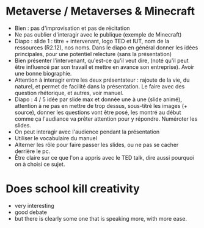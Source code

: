 # Metaverse / Metaverses & Minecraft
- Bien : pas d'improvisation et pas de récitation
- Ne pas oublier d'interagir avec le publique (exemple de Minecraft)
- Diapo : slide 1 : titre + intervenant, logo TED et IUT, nom de la ressources (R2.12), nos noms. Dans le diapo en général donner les idées principales, pour une potentiel relecture (sans la présentation)
- Bien présenter l'intervenant, qu'est-ce qu'il veut dire, (noté qu'il peut être influencé par son travail et mettre en avance son entreprise). Avoir une bonne biographie.
- Attention à interagir entre les deux présentateur : rajoute de la vie, du naturel, et permet de facilité dans la présentation. Le faire avec des question rhétorique, et autres, voir manuel.
- Diapo : 4 / 5 idée par slide max et donnée une à une (slide animé), attention à ne pas en mettre de trop dessus, sous-titré les images (+ source), donner les questions vont être posé, les montré au début comme ça l'audiance va prêter attention pour y répondre. Numéroter les slides.
- On peut interagir avec l'audience pendant la présentation
- Utiliser le vocabulaire du manuel
- Alterner les rôle pour faire passer les slides, ou ne pas se cacher derrière le pc.
- Être claire sur ce que l'on a appris avec le TED talk, dire aussi pourquoi on à choisi ce sujet.
# Does school kill creativity
- very interesting
- good debate
- but there is clearly some one that is speaking more, with more ease.